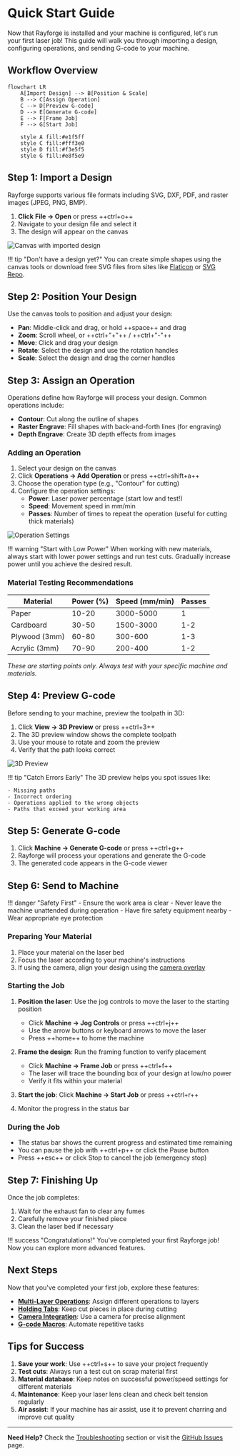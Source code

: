 # Quick Start Guide

Now that Rayforge is installed and your machine is configured, let's run your first laser job! This guide will walk you through importing a design, configuring operations, and sending G-code to your machine.

## Workflow Overview

```mermaid
flowchart LR
    A[Import Design] --> B[Position & Scale]
    B --> C[Assign Operation]
    C --> D[Preview G-code]
    D --> E[Generate G-code]
    E --> F[Frame Job]
    F --> G[Start Job]

    style A fill:#e1f5ff
    style C fill:#fff3e0
    style D fill:#f3e5f5
    style G fill:#e8f5e9
```

## Step 1: Import a Design

Rayforge supports various file formats including SVG, DXF, PDF, and raster images (JPEG, PNG, BMP).

1. **Click** **File → Open** or press ++ctrl+o++
2. Navigate to your design file and select it
3. The design will appear on the canvas

![Canvas with imported design](../assets/images/ss-main.png)

!!! tip "Don't have a design yet?"
    You can create simple shapes using the canvas tools or download free SVG files from sites like [Flaticon](https://www.flaticon.com/) or [SVG Repo](https://www.svgrepo.com/).

## Step 2: Position Your Design

Use the canvas tools to position and adjust your design:

- **Pan**: Middle-click and drag, or hold ++space++ and drag
- **Zoom**: Scroll wheel, or ++ctrl+"+"++ / ++ctrl+"-"++
- **Move**: Click and drag your design
- **Rotate**: Select the design and use the rotation handles
- **Scale**: Select the design and drag the corner handles

## Step 3: Assign an Operation

Operations define how Rayforge will process your design. Common operations include:

- **Contour**: Cut along the outline of shapes
- **Raster Engrave**: Fill shapes with back-and-forth lines (for engraving)
- **Depth Engrave**: Create 3D depth effects from images

### Adding an Operation

1. Select your design on the canvas
2. Click **Operations → Add Operation** or press ++ctrl+shift+a++
3. Choose the operation type (e.g., "Contour" for cutting)
4. Configure the operation settings:
   - **Power**: Laser power percentage (start low and test!)
   - **Speed**: Movement speed in mm/min
   - **Passes**: Number of times to repeat the operation (useful for cutting thick materials)

![Operation Settings](../assets/images/contour-settings.png)

!!! warning "Start with Low Power"
    When working with new materials, always start with lower power settings and run test cuts. Gradually increase power until you achieve the desired result.

### Material Testing Recommendations

| Material | Power (%) | Speed (mm/min) | Passes |
|----------|-----------|----------------|--------|
| Paper    | 10-20     | 3000-5000      | 1      |
| Cardboard| 30-50     | 1500-3000      | 1-2    |
| Plywood (3mm) | 60-80 | 300-600       | 1-3    |
| Acrylic (3mm) | 70-90 | 200-400       | 1-2    |

*These are starting points only. Always test with your specific machine and materials.*

## Step 4: Preview G-code

Before sending to your machine, preview the toolpath in 3D:

1. Click **View → 3D Preview** or press ++ctrl+3++
2. The 3D preview window shows the complete toolpath
3. Use your mouse to rotate and zoom the preview
4. Verify that the path looks correct

![3D Preview](../assets/images/3d-preview.png)

!!! tip "Catch Errors Early"
    The 3D preview helps you spot issues like:

    - Missing paths
    - Incorrect ordering
    - Operations applied to the wrong objects
    - Paths that exceed your working area

## Step 5: Generate G-code

1. Click **Machine → Generate G-code** or press ++ctrl+g++
2. Rayforge will process your operations and generate the G-code
3. The generated code appears in the G-code viewer

## Step 6: Send to Machine

!!! danger "Safety First"
    - Ensure the work area is clear
    - Never leave the machine unattended during operation
    - Have fire safety equipment nearby
    - Wear appropriate eye protection

### Preparing Your Material

1. Place your material on the laser bed
2. Focus the laser according to your machine's instructions
3. If using the camera, align your design using the [camera overlay](../features/camera.md)

### Starting the Job

1. **Position the laser**: Use the jog controls to move the laser to the starting position
   - Click **Machine → Jog Controls** or press ++ctrl+j++
   - Use the arrow buttons or keyboard arrows to move the laser
   - Press ++home++ to home the machine

2. **Frame the design**: Run the framing function to verify placement
   - Click **Machine → Frame Job** or press ++ctrl+f++
   - The laser will trace the bounding box of your design at low/no power
   - Verify it fits within your material

3. **Start the job**: Click **Machine → Start Job** or press ++ctrl+r++
4. Monitor the progress in the status bar

### During the Job

- The status bar shows the current progress and estimated time remaining
- You can pause the job with ++ctrl+p++ or click the Pause button
- Press ++esc++ or click Stop to cancel the job (emergency stop)

## Step 7: Finishing Up

Once the job completes:

1. Wait for the exhaust fan to clear any fumes
2. Carefully remove your finished piece
3. Clean the laser bed if necessary

!!! success "Congratulations!"
    You've completed your first Rayforge job! Now you can explore more advanced features.

## Next Steps

Now that you've completed your first job, explore these features:

- **[Multi-Layer Operations](../features/multi-layer.md)**: Assign different operations to layers
- **[Holding Tabs](../features/holding-tabs.md)**: Keep cut pieces in place during cutting
- **[Camera Integration](../features/camera.md)**: Use a camera for precise alignment
- **[G-code Macros](../features/macros-hooks.md)**: Automate repetitive tasks

## Tips for Success

1. **Save your work**: Use ++ctrl+s++ to save your project frequently
2. **Test cuts**: Always run a test cut on scrap material first
3. **Material database**: Keep notes on successful power/speed settings for different materials
4. **Maintenance**: Keep your laser lens clean and check belt tension regularly
5. **Air assist**: If your machine has air assist, use it to prevent charring and improve cut quality

---

**Need Help?** Check the [Troubleshooting](../troubleshooting/index.md) section or visit the [GitHub Issues](https://github.com/barebaric/rayforge/issues) page.
